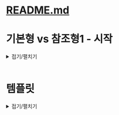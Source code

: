 # [README.md](README.md)

# 기본형 vs 참조형1 - 시작 
<details>
<summary>접기/펼치기</summary>
<br>

**자바에서 참조형을 제대로 이해하는 것은 중요하다.**  
변수의 데이터 타입을 가장 크게 보면 기본형과 참조형으로 분류할 수 있다.  
사용하는 값을 변수에 직접 넣을 수 있는 **기본형**, 그리고 이전 섹션에서 본 `Student student1`과 같이  
객체가 저장된 메모리 위치를 가리키는 참조값을 넣을 수 있는 **참조형**으로 분류할 수 있다.  

- **기본형(Primitive Type):** `int`, `long`, `double`, `boolean` 처럼 변수에 사용할 값을 직접 넣을 수 있는 데이터 타입을 기본형이라 한다.  
- **참조형(Reference Type):** Student student1, int[] students와 같이 데이터에 접근하기 위한 참조(주소)를 저장하는 데이터 타입을 참조형이라 한다.  
  참조형은 객체 또는 배열에 사용된다.

쉽게 이야기해서 기본형 변수에는 직접 사용할 수 있는 값이 들어있지만 참조형 변수에는 위치(참조값)가 들어가 있다.  
참조형 변수를 통해서 뭔가 하려면 결국 참조값을 통해 해당 위치로 이동해야 한다.  

## 기본형 vs 참조형 - 기본
- 기본형은 숫자 `10`, `20`과 같이 실제 사용하는 값을 변수에 담을 수 있다.  
  그래서 해당 값을 바로 사용할 수 있다.  
- 참조형은 실제 사용하는 값을 변수에 담는 것이 아니다.  
  이름 그대로 실제 객체의 위치(참조, 주소)를 저장한다.    
  참조형에는 객체와 배열이 있다.  
  - 객체는 `.`(dot)를 통해서 메모리 상에 생성된 객체를 찾아가야 사용할 수 있다.  
  - 배열은 `[]`를 통해서 메모리 상에 생성된 배열을 찾아가야 사용할 수 있다.

## 기본형 vs 참조형 - 계산
- 기본형은 들어있는 값을 그대로 계산에 사용할 수 있다.  
  - 예) 더하기 빼기 등 (숫자 같은 것들은 바로 계산할 수 있음)
- 참조형은 들어있는 참조값을 그대로 사용할 수 없다.  
  주소만 가지고는 할 수 있는게 없다.  
  주소지에 가야 실체가 있다.
  - 예) 더하기 빼기등 사용불가.( 참조값만 가지고는 계산할 수 있는 것이 없음)

기본형은 연산이 가능하지만 참조형은 연산이 불가능하다.
```java
int a = 10, b = 20;
int sum = a + b;
```
기본형은변수에 실제 사용하는 값이 담겨있다. 따라서 `+`, `-`와 같은 연산이 가능하다.

```java
Student s1 = new Student();
Student s2 = new Student();
```
참조형은 변수에 객체의 위치인 참조값이 들어있다.  
참조값은 계산에 사용할 수 없다.  
따라서 오류가 발생한다.  

물론 아래와 같이 `.`을 통해 객체의 기본형 멤버 변수에 접근한 경우에는 연산을 할 수 있다.  
```java
Student s1 = new Student();
s1.grade = 100;
Student s2 = new Student();
s2.grade = 90;
int sum = s1.grade + s2.grade; // 연산 가능
```

### 쉽게 이해하는 팁
기본형을 제외한 나머지는 모두 모두 참조형이다.
- 기본형은 소문자로 시작한다. (`int`, `long`, `double`, `boolean` 모두 소문자)
  - 기본형은 자바가 기본적으로 제공하는 데이터 타입이다.  
    이러한 기본형은 개발자가 새로 정의할 수 없다.  
    개발자는 참조형인 클래스만 직접 정의할 수 있다.
- 클래스는 대문자로 시작한다. (`Student`)
  - 클래스는 모두 참조형이다.

### 참고 - String
자바에서 String은 특별하다.  
String은 사실은 클래스다.  
따라서 참조형이다.  
그런데 기본형처럼 문자 값을 바로 대입할 수 있다.  
문자는 매우 자주 다루기 때문에 자바에서특별하게 편의 기능을 제공한다.  
`String`에 대한 자세한 내용은 [김영한의 실전 자바 - 중급 1편](https://www.inflearn.com/course/%EA%B9%80%EC%98%81%ED%95%9C%EC%9D%98-%EC%8B%A4%EC%A0%84-%EC%9E%90%EB%B0%94-%EC%A4%91%EA%B8%89-1) 에서 다룬다.

</details>
<br>



# 템플릿
<details>
<summary>접기/펼치기</summary>
<br>


##
<details>
<summary>접기/펼치기</summary>
<br>


</details>
<br>

</details>
<br>